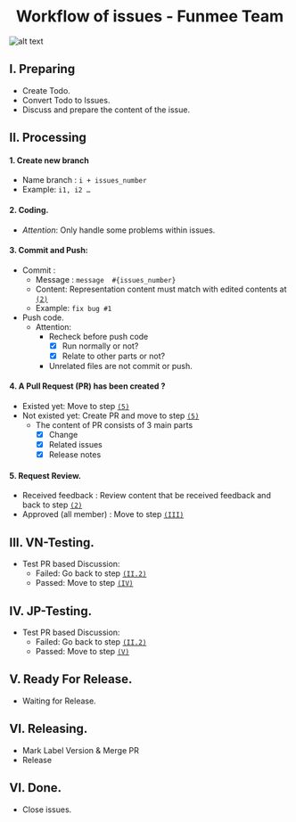 
<h1 align="center"> Workflow of issues - Funmee Team </h1>

![alt text](https://user-images.githubusercontent.com/11253874/47194897-79a78b80-d383-11e8-95f2-28de24d3226f.png)

## I. Preparing ##
- Create Todo.
- Convert Todo to Issues.
- Discuss and prepare the content of the issue.
 
## II. Processing ##
#### 1. Create new branch ####
- Name branch : ```i + issues_number```
- Example: ```i1, i2 … ```
#### 2. Coding<a name='2'>.
- _Attention_: Only handle some problems within issues.
#### 3. Commit and Push: ####
- Commit : 
  - Message : ```message  #{issues_number}```
  - Content: Representation content must match with edited contents at [`(2)`](#2)
  - Example: ```fix bug #1```
- Push code.
  * Attention:
    + Recheck before push code 
      - [x] Run normally or not?
      - [x] Relate to other parts or not? 
    + Unrelated files are not commit or push.
#### 4. A Pull Request (PR) has been created ? ####
- Existed yet: Move to step [`(5)`](#5)
- Not existed yet: Create PR and move to step [`(5)`](#5)
  - The content of PR consists of 3 main parts
    - [x] Change
    - [x] Related issues
    - [x] Release notes
			
#### 5. Request Review<a name='5'>.
- Received feedback : Review content that be received feedback and back to step [`(2)`](#2)
- Approved (all member) : Move to step [`(III)`](#iii)
  
## III. VN-Testing<a name='iii'>.
- Test PR based Discussion:
  - Failed: Go back to step [`(II.2)`](#2)
  - Passed: Move to step [`(IV)`](#iv)
    
## IV. JP-Testing<a name='iv'>.
- Test PR based Discussion:
  + Failed: Go back to step [`(II.2)`](#2)
  + Passed: Move to step [`(V)`](#v)
    
## V. Ready For Release<a name='v'>.
- Waiting for Release.  

## VI. Releasing. ##
- Mark Label Version & Merge PR
- Release
  
## VI. Done<a name='vi'>.
- Close issues.
